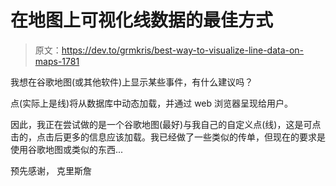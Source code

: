 # 在地图上可视化线数据的最佳方式

> 原文：<https://dev.to/grmkris/best-way-to-visualize-line-data-on-maps-1781>

我想在谷歌地图(或其他软件)上显示某些事件，有什么建议吗？

点(实际上是线)将从数据库中动态加载，并通过 web 浏览器呈现给用户。

因此，我正在尝试做的是一个谷歌地图(最好)与我自己的自定义点(线)，这是可点击的，点击后更多的信息应该加载。我已经做了一些类似的传单，但现在的要求是使用谷歌地图或类似的东西...

预先感谢，
克里斯詹
